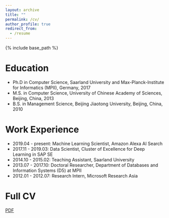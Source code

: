```yaml
---
layout: archive
title: ""
permalink: /cv/
author_profile: true
redirect_from:
  - /resume
---
```


{% include base_path %}

Education
======
* Ph.D in Computer Science, Saarland University and Max-Planck-Institute for Informatics (MPII), Germany, 2017
* M.S. in Computer Science, University of Chinese Academy of Sciences, Beijing, China, 2013
* B.S. in Management Science, Beijing Jiaotong University, Beijing, China, 2010



Work Experience
======
* 2019.04 - present: Machine Learning Scientist, Amazon Alexa AI Search
* 2017.11 - 2019.03: Data Scientist, Cluster of Excellence for Deep Learning in SAP SE
* 2014.10 - 2015.02: Teaching Assistant, Saarland University
* 2013.07 - 2017.10: Doctoral Researcher, Department of Databases and Information Systems (D5) at MPII
* 2012.01 - 2012.07: Research Intern, Microsoft Research Asia



Full CV
======
[PDF](https://khui.github.io/files/cv/kaihui_cv_full.pdf)


  

